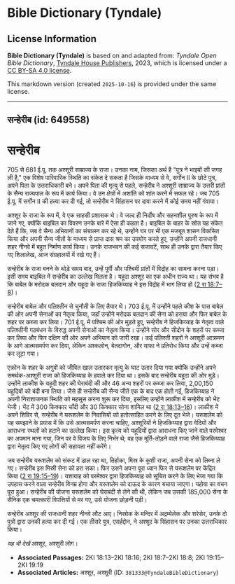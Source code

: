 # Bible Dictionary (Tyndale)

## License Information

**Bible Dictionary (Tyndale)** is based on and adapted from: _Tyndale Open Bible Dictionary_, [Tyndale House Publishers](https://tyndaleopenresources.com/), 2023, which is licensed under a [CC BY-SA 4.0 license](https://creativecommons.org/licenses/by-sa/4.0/legalcode.en).

This markdown version (created `2025-10-16`) is provided under the same license.



--------------------------------

## सन्हेरीब (id: 649558)

सन्हेरीब
========

705 से 681 ई.पू. तक अश्शूरी साम्राज्य के राजा। उनका नाम, जिसका अर्थ है "पुत्र ने भाइयों की जगह ली है," एक विशेष पारिवारिक स्थिति का संकेत दे सकता है जिसके माध्यम से वे, सर्गोन II के छोटे पुत्र, अपने पिता के उत्तराधिकारी बने। अपने पिता की मृत्यु से पहले, सन्हेरीब ने अश्शूरी साम्राज्य के उत्तरी प्रांतों के सैन्य राज्यपाल के रूप में कार्य किया। वे उन क्षेत्रों में अशांति को शांत करने में सफल रहे। जब 705 ई.पू. में सर्गोन II की हत्या कर दी गई, तो सन्हेरीब ने सिंहासन पर दावा करने में कोई समय नहीं गंवाया।

अश्शूर के राजा के रूप में, वे एक साहसी प्रशासक थे। वे जल्द ही निर्दोष और सहनशील पुरुष के रूप में जाने गए, क्योंकि बाइबिल का विवरण उनके बारे में ऐसा ही कहता है। बाइबिल के बाहर के स्रोत यह संकेत देते हैं कि, जब वे सैन्य अभियानों का संचालन कर रहे थे, उन्होंने घर पर भी एक मजबूत शासन विकसित किया और अपनी सैन्य जीतों के माध्यम से प्राप्त दास श्रम का उपयोग करते हुए, उन्होंने अपनी राजधानी शहर नीनवे में बहुत निर्माण कार्य किया। उनके राजभवन की कई सजावटें, साथ ही उनके द्वारा तैयार किए गए शिलालेख, आज संग्रहालयों में रखे गए हैं।

सन्हेरीब के राजा बनने के थोड़े समय बाद, उन्हें पूर्वी और पश्चिमी प्रांतों में विद्रोह का सामना करना पड़ा। इसी समय बाइबिल में सन्हेरीब का उल्लेख मिलता है। यहूदा अश्शूर का एक अधीन राज्य था। यह संभव है कि बाबेल के मरोदक बलदान और यहूदा के राजा हिजकिय्याह ने इस विद्रोह में भाग लिया हो ([2 रा 18:7–8](https://ref.ly/2Kgs18:7-2Kgs18:8))।

सन्हेरीब बाबेल और पलिश्तीन से चुनौती के लिए तैयार थे। 703 ई.पू. में उन्होंने पहले कीश के पास बाबेल की ओर अपनी सेनाओं का नेतृत्व किया, जहाँ उन्होंने मरोदक बलदान की सेना को हराया और फिर बाबेल के शहर पर कब्जा कर लिया। 701 ई.पू. में पश्चिम की ओर मुड़ते हुए, सन्हेरीब ने हिजकिय्याह के नेतृत्व वाले पलिश्तीनी गठबंधन के विरुद्ध अपनी सेनाओं का नेतृत्व किया। उन्होंने सोर और सीदोन के शहरों पर कब्जा कर लिया और फिर दक्षिण की ओर अपने अभियान को जारी रखा। कई पलिश्ती शहरों ने अश्शूरी आक्रमण के आगे आत्मसमर्पण कर दिया, लेकिन अश्कलोन, बेतदागोन, और याफा ने प्रतिरोध किया और उन्हें कब्जा कर लूटा गया। 

एक्रोन के शहर के अगुवों को जीवित खाल उतारकर मृत्यु के घाट उतार दिया गया क्योंकि उन्होंने अपने समर्थक\-अश्शूरी राजा को हिजकिय्याह के हवाले कर दिया था। इसके बाद सन्हेरीब यहूदा की ओर मुड़े। उन्होंने लाकीश के यहूदी शहर की घेराबंदी की और 46 अन्य शहरों पर कब्जा कर लिया, 2,00,150 यहूदियों को बंदी बना लिया। जैसे ही सन्हेरीब की सैन्य जीतें एक के बाद एक होती गईं, हिजकिय्याह ने अपनी निराशाजनक स्थिति को महसूस करना शुरू कर दिया, इसलिए उन्होंने लाकीश में सन्हेरीब को भेंट भेजी। भेंट में 300 किक्कार चाँदी और 30 किक्कार सोना शामिल था ([2 रा 18:13–16](https://ref.ly/2Kgs18:13-2Kgs18:16))। लाकीश में अपने शिविर से, सन्हेरीब ने यरूशलेम के निवासियों को हतोत्साहित करने के लिए दूत भेजे। यरूशलेम को यह समझाने के प्रयास में कि उसे आत्मसमर्पण करना चाहिए, अश्शूरियों ने हिजकिय्याह द्वारा वेदियों और आराधना स्थलों को हटाने का उल्लेख किया। इस कृत्य को यहूदियों द्वारा आराधना किए जाने वाले परमेश्वर का अपमान माना गया, जिन पर वे विजय के लिए निर्भर थे; वह एक मूर्ति\-तोड़ने वाले राजा जैसे हिजकिय्याह द्वारा नेतृत्व किए गए लोगों की सहायता नहीं करेंगे।

जब सन्हेरीब यरूशलेम को संकट में डाल रहा था, तिर्हाका, मिस्र के कूशी राजा, अपनी सेना को लिब्ना ले गए। सन्हेरीब इस मिस्री सेना को हरा सका। फिर उसने अपना पूरा ध्यान फिर से यरूशलेम पर केंद्रित किया ([2 रा 19:15–19](https://ref.ly/2Kgs19:15-2Kgs19:19))। यशायाह को परमेश्वर द्वारा हिजकिय्याह को सूचित करने के लिए भेजा गया कि उपहास करने वाला सन्हेरीब विनम्र होगा और यरूशलेम को दाऊद के कारण बचाया जाएगा। यहोवा का वचन पूरा हुआ। सन्हेरीब की योजना यरूशलेम को घेराबंदी से लेने की थी, लेकिन जब उसकी 185,000 सेना के सैनिक एक चमत्कारी विपत्तियों से मर गए, उसे योजना छोड़नी पड़ी।

सन्हेरीब अश्शूर की राजधानी शहर नीनवे लौट आए। निस्रोक के मन्दिर में अद्रम्मेलेक और शरेसेर, उनके दो पुत्रों द्वारा उनकी हत्या कर दी गई। एक तीसरे पुत्र, एसर्हद्दोन, ने अश्शूर के सिंहासन पर उनका उत्तराधिकार किया।

*यह भी देखें* अश्शूर, अश्शुरी लोग।

* **Associated Passages:** 2KI 18:13–2KI 18:16; 2KI 18:7–2KI 18:8; 2KI 19:15–2KI 19:19
* **Associated Articles:** अश्शूर, अश्शूरी (ID: `381333@TyndaleBibleDictionary`)

